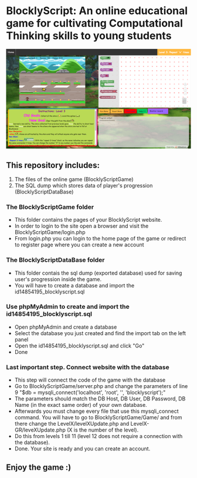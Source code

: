 # BlocklyScript: An online educational game for cultivating Computational Thinking skills to young students

![](BlocklyScriptGame/Game/assets/BlocklyGame.png)

## This repository includes:
1. The files of the online game (BlocklyScriptGame)
2. The SQL dump which stores data of player's progression (BlocklyScriptDataBase)

### The BlocklyScriptGame folder
* This folder contains the pages of your BlocklyScript website.
* In order to login to the site open a browser and visit the BlocklyScriptGame/login.php
* From login.php you can login to the home page of the game or redirect to register page where you can create a new account

### The BlocklyScriptDataBase folder
* This folder contais the sql dump (exported database) used for saving user's progression inside the game.
* You will have to create a database and import the id14854195_blocklyscript.sql

### Use phpMyAdmin to create and import the id14854195_blocklyscript.sql
* Open phpMyAdmin and create a database
* Select the database you just created and find the import tab on the left panel
* Open the id14854195_blocklyscript.sql and click "Go"
* Done

### Last important step. Connect website with the database
* This step will connect the code of the game with the database
* Go to BlocklyScriptGame/server.php and change the parameters of line 9 "$db = mysqli_connect('localhost', 'root', '', 'blocklyscript');"
* The parameters should match the DB Host, DB User, DB Password, DB Name (in the exact same order) of your own database.
* Afterwards you must change every file that use this mysqli_connect command. You will have to go to BlocklyScriptGame/Game/ and from there change the LevelX/levelXUpdate.php and LevelX-GR/leveXUpdate.php (X is the number of the level).
* Do this from levels 1 till 11 (level 12 does not require a connection with the database).
* Done. Your site is ready and you can create an account.

## Enjoy the game :)

